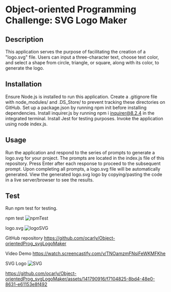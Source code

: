 # Object-oriented Programming Challenge: SVG Logo Maker
## Description
This application serves the purpose of facilitating the creation of a "logo.svg" file. Users can input a three-character text, choose text color, and select a shape from circle, triangle, or square, along with its color, to generate the logo.

## Installation
Ensure Node.js is installed to run this application.
Create a .gitignore file with node_modules/ and .DS_Store/ to prevent tracking these directories on GitHub.
Set up a package.json by running npm init before installing dependencies.
Install inquirer.js by running npm i inquirer@8.2.4 in the integrated terminal.
Install Jest for testing purposes.
Invoke the application using node index.js.

## Usage
Run the application and respond to the series of prompts to generate a logo.svg for your project.
The prompts are located in the index.js file of this repository.
Press Enter after each response to proceed to the subsequent prompt. Upon completing all prompts, a logo.svg file will be automatically generated.
View the generated logo.svg logo by copying/pasting the code in a live server/browser to see the results.

## Test
Run npm test for testing.

npm test
![npmTest](https://github.com/ocarly/Object-orientedProg_svgLogoMaker/assets/141790916/a534d714-7c4c-4ae5-a44c-8080c889aade)

logo.svg
![logoSVG](https://github.com/ocarly/Object-orientedProg_svgLogoMaker/assets/141790916/cde9110b-df0a-4d2f-a1f9-dc24637095a4)

GitHub repository
https://github.com/ocarly/Object-orientedProg_svgLogoMaker

Video Demo
https://watch.screencastify.com/v/TNOamzmFNsiFeWKMFKhe

SVG Logo
<img src="https://github.com/ocarly/Object-orientedProg_svgLogoMaker/assets/141790916/f7104825-8bd4-48e0-8631-e61153e8f492"  alt="SVG">

https://github.com/ocarly/Object-orientedProg_svgLogoMaker/assets/141790916/f7104825-8bd4-48e0-8631-e61153e8f492

